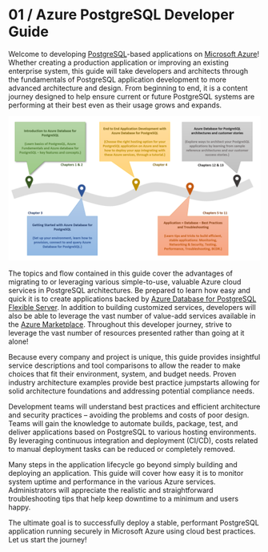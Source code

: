 # 01 / Azure PostgreSQL Developer Guide

Welcome to developing [PostgreSQL](https://www.postgresql.org/)-based applications on [Microsoft Azure](https://portal.azure.com/)! Whether creating a production application or improving an existing enterprise system, this guide will take developers and architects through the fundamentals of PostgreSQL application development to more advanced architecture and design. From beginning to end, it is a content journey designed to help ensure current or future PostgreSQL systems are performing at their best even as their usage grows and expands.

![The diagram shows the progression of development evolution in the guide.](media/postgresql-journey.png "PostgreSQL Journey")

The topics and flow contained in this guide cover the advantages of migrating to or leveraging various simple-to-use, valuable Azure cloud services in PostgreSQL architectures. Be prepared to learn how easy and quick it is to create applications backed by [Azure Database for PostgreSQL Flexible Server](https://learn.microsoft.com/azure/postgresql/flexible-server/overview). In addition to building customized services, developers will also be able to leverage the vast number of value-add services available in the [Azure Marketplace](https://azuremarketplace.microsoft.com/marketplace/). Throughout this developer journey, strive to leverage the vast number of resources presented rather than going at it alone!

Because every company and project is unique, this guide provides insightful service descriptions and tool comparisons to allow the reader to make choices that fit their environment, system, and budget needs. Proven industry architecture examples provide best practice jumpstarts allowing for solid architecture foundations and addressing potential compliance needs.

Development teams will understand best practices and efficient architecture and security practices – avoiding the problems and costs of poor design. Teams will gain the knowledge to automate builds, package, test, and deliver applications based on PostgreSQL to various hosting environments. By leveraging continuous integration and deployment (CI/CD), costs related to manual deployment tasks can be reduced or completely removed.

Many steps in the application lifecycle go beyond simply building and deploying an application. This guide will cover how easy it is to monitor system uptime and performance in the various Azure services. Administrators will appreciate the realistic and straightforward troubleshooting tips that help keep downtime to a minimum and users happy.

The ultimate goal is to successfully deploy a stable, performant PostgreSQL application running securely in Microsoft Azure using cloud best practices. Let us start the journey!
